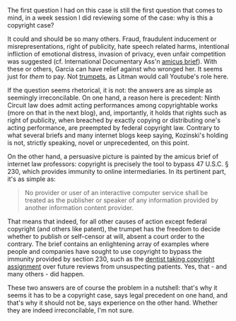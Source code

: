 The first question I had on this case is still the first question that comes to mind, in a week session I did reviewing some of the case: why is this a copyright case?

It could and should be so many others. Fraud, fraudulent inducement or misrepresentations, right of publicity, hate speech related harms, intentional infliction of emotional distress, invasion of privacy, even unfair competition was suggested (cf. International Documentary Ass'n [amicus brief](https://www.eff.org/files/2014/11/26/amicus_brief_of_international_documentary_assoc._film_independent_fredrik_gertten_and_morgan_spurlock_iso_defendants.pdf)). With these or others, Garcia can have relief against who wronged her. It seems just for _them_ to pay. Not [trumpets](http://papers.ssrn.com/sol3/papers.cfm?abstract_id=1474929), as Litman would call Youtube's role here.

If the question seems rhetorical, it is not: the answers are as simple as seemingly irreconcilable. On one hand, a reason here is precedent: Ninth Circuit law does admit acting performances among copyrightable works (more on that in the next blog), and, importantly, it holds that rights such as right of publicity, when breached by exactly copying or distributing one's acting performance, are preempted by federal copyright law. Contrary to what several briefs and many internet blogs keep saying, Kozinski's holding is not, strictly speaking, novel or unprecedented, on this point.

On the other hand, a persuasive picture is painted by the amicus brief of internet law professors: copyright is precisely the tool to bypass 47 U.S.C. § 230, which provides immunity to online intermediaries. In its pertinent part, it's as simple as:

> No provider or user of an interactive computer service shall be treated as the publisher or speaker of any information provided by another information content provider.

That means that indeed, for all other causes of action except federal copyright (and others like patent), the trumpet has the freedom to decide whether to publish or self-censor at will, absent a court order to the contrary.
The brief contains an enlightening array of examples where people and companies have sought to use copyright to bypass the immunity provided by section 230, such as the [dentist taking copyright assignment](http://www.forbes.com/sites/ericgoldman/2013/04/17/you-shouldnt-need-a-copyright-lawyer-to-pick-a-dentist/) over future reviews from unsuspecting patients. Yes, that - and many others - did happen.

These two answers are of course the problem in a nutshell: that's why it seems it has to be a copyright case, says legal precedent on one hand, and that's why it should not be, says experience on the other hand. Whether they are indeed irreconcilable, I'm not sure.
